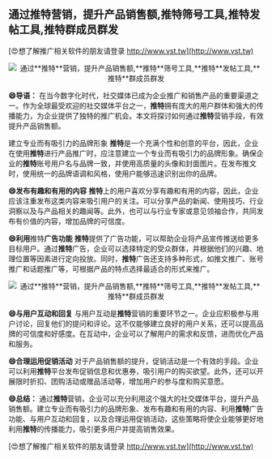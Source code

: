 ## **通过**推特**营销，提升产品销售额,**推特**筛号工具,**推特**发帖工具,**推特**群成员群发**

[😍想了解推广相关软件的朋友请登录 http://www.vst.tw](http://www.vst.tw)

 <center><img src="https://vst.tw/MP4/tuiguang/png/0.png" alt="通过**推特**营销，提升产品销售额,**推特**筛号工具,**推特**发帖工具,**推特**群成员群发"></center>

**😄导语：**
在当今数字化时代，社交媒体已成为企业推广和销售产品的重要渠道之一。作为全球最受欢迎的社交媒体平台之一，**推特**拥有庞大的用户群体和强大的传播能力，为企业提供了独特的推广机会。本文将探讨如何通过**推特**营销手段，有效提升产品销售额。

建立专业而有吸引力的品牌形象
**推特**是一个充满个性和创意的平台，因此，企业在使用**推特**进行产品推广时，应注意建立一个专业而有吸引力的品牌形象。确保企业的**推特**账号用户名与品牌一致，并使用高质量的头像和封面图片。在发布推文时，使用统一的品牌语调和风格，使用户能够迅速识别出你的品牌。

**😄发布有趣和有用的内容**
**推特**上的用户喜欢分享有趣和有用的内容，因此，企业应该注重发布这类内容来吸引用户的关注。可以分享产品的新闻、使用技巧、行业洞察以及与产品相关的趣闻等。此外，也可以与行业专家或意见领袖合作，共同发布有价值的内容，增加品牌的可信度。

**😄利用**推特**广告功能**
**推特**提供了广告功能，可以帮助企业将产品宣传推送给更多目标用户。通过**推特**广告，企业可以选择特定的受众群体，并根据他们的兴趣、地理位置等因素进行定向投放。同时，**推特**广告还支持多种形式，如推文推广、账号推广和话题推广等，可根据产品的特点选择最适合的形式来推广。

 <center><img src="https://vst.tw/MP4/tuiguang/png/5.png" alt="通过**推特**营销，提升产品销售额,**推特**筛号工具,**推特**发帖工具,**推特**群成员群发"></center>

**😄与用户互动和回复**
与用户互动是**推特**营销的重要环节之一。企业应积极参与用户讨论，回复他们的提问和评论。这不仅能够建立良好的用户关系，还可以提高品牌的可信度和好感度。在互动中，企业可以了解用户的需求和反馈，进而优化产品和服务。

**😄合理运用促销活动**
对于产品销售额的提升，促销活动是一个有效的手段。企业可以利用**推特**平台发布促销信息和优惠券，吸引用户的购买欲望。此外，还可以开展限时折扣、团购活动或赠品活动等，增加用户的参与度和购买意愿。

**😄总结：**
通过**推特**营销，企业可以充分利用这个强大的社交媒体平台，提升产品销售额。建立专业而有吸引力的品牌形象、发布有趣和有用的内容、利用**推特**广告功能、与用户互动和回复，以及合理运用促销活动，这些策略将使企业能够更好地利用**推特**的传播能力，吸引更多用户并提高销售效果。

[😍想了解推广相关软件的朋友请登录 http://www.vst.tw](http://www.vst.tw)



